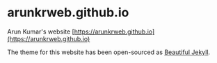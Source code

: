 # arunkrweb.github.io

Arun Kumar's website [https://arunkrweb.github.io](https://arunkrweb.github.io)

The theme for this website has been open-sourced as [Beautiful Jekyll](https://deanattali.com/beautiful-jekyll/).
